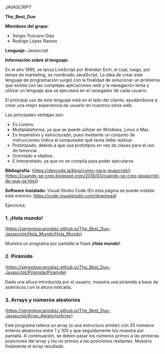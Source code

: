 *JAVASCRIPT*

**The_Best_Duo**


**Miembros del grupo:**

- Sergio Toscano Díaz
- Rodrigo López Ramos


**Lenguaje:**
Javascript


**Información sobre el lenguaje:**

En el año 1995, se lanza LiveScript por Brendan Eich, el cual, luego, por temas de marketing, es nombrado JavaScript. 
La idea de crear este lenguaje de programación surgió con la finalidad de solucionar un problema que existía con las complejas aplicaciones web y la navegación lenta y utilizar un lenguaje que se ejecutará en el navegador de cada usuario.

El principal uso de este lenguaje está en el lado del cliente, ayudándonos a crear una mejor experiencia de usuario en nuestros sitios web.

Las principales ventajas son:
- Es Liviano.
- Multiplataforma, ya que se puede utilizar en Windows, Linux o Mac.
- Es Imperativo y estructurado, pues mediante un conjunto de instrucciones indica al computador qué tarea debe realizar.
- Prototipado, debido a que usa prototipos en vez de clases para el uso de herencia.
- Orientado a objetos.
- E Interpretado, ya que no se compila para poder ejecutarse.

**Bibliografía:**
(https://devcode.la/blog/como-nace-javascript/).
(https://cuando-se-creo.blogspot.com/2018/03/cuando-se-creo-javascript-de-que-se.html)



**Software instalado:**
Visual Studio Code
(En esta página se puede instalar este entorno: https://code.visualstudio.com/download)

Ejercicios:


### 1. ¡Hola mundo!
(https://sergiotoscanodiaz.github.io/The_Best_Duo-Javascript/Hola_Mundo/Hola_Mundo)

Muestra un programa por pantalla la frase **¡Hola mundo!**. 

### 2. Pirámide
(https://sergiotoscanodiaz.github.io/The_Best_Duo-Javascript/Pirámide/Piramide)

Dada una altura introducida por el usuario, muestra una pirámide a base de asteriscos con la altura indicada.

### 3. Arrays y números aleatorios
(https://sergiotoscanodiaz.github.io/The_Best_Duo-Javascript/Array_Aleatorio/Array)

Este programa rellena un array (o una estructura similar) con 20 números enteros aleatorios entre 1 y 100 y que seguidamente los muestra por pantalla. A continuación, se deben pasar los números primos a las primeras posiciones del array y los no primos a las posiciones restantes. Muestra finalmente el array resultado.






